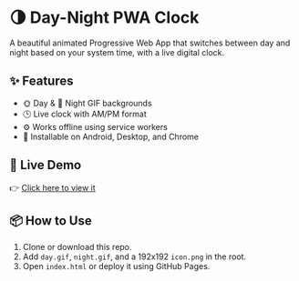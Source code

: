 
# 🌗 Day-Night PWA Clock

A beautiful animated Progressive Web App that switches between day and night based on your system time, with a live digital clock.

## ✨ Features
- 🌞 Day & 🌙 Night GIF backgrounds
- 🕒 Live clock with AM/PM format
- ⚙️ Works offline using service workers
- 📱 Installable on Android, Desktop, and Chrome

## 🚀 Live Demo
👉 [Click here to view it](https://trijeetsah.github.io/daynight-pwa-1-/)

## 📦 How to Use
1. Clone or download this repo.
2. Add `day.gif`, `night.gif`, and a 192x192 `icon.png` in the root.
3. Open `index.html` or deploy it using GitHub Pages.
